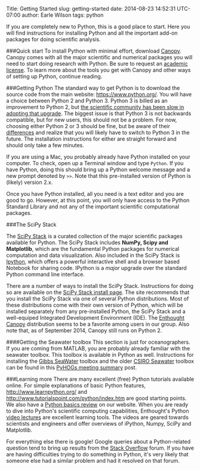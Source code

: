 Title: Getting Started
slug: getting-started
date: 2014-08-23 14:52:31 UTC-07:00
author: Earle Wilson
tags: python


If you are completely new to Python, this is a good place to start. Here you will find instructions for installing Python and all the important add-on packages for doing scientific analysis.

###Quick start
To install Python with minimal effort, download [Canopy](https://www.enthought.com/products/canopy/). Canopy comes with all the major scientific and numerical packages you will need to start doing research with Python. Be sure to request an [academic license](https://store.enthought.com/#canopy-academic). To learn more about the tools you get with Canopy and other ways of setting up Python, continue reading.

###Getting Python
The standard way to get Python is to download the source code from the main website: <https://www.python.org/>. You will have a choice between Python 2 and Python 3. Python 3 is billed as an improvement to Python 2, but [the scientific community has been slow in adopting that upgrade](http://jakevdp.github.io/blog/2013/01/03/will-scientists-ever-move-to-python-3/). The biggest issue is that Python 3 is not backwards compatible, but for new users, this should not be a problem.  For now, choosing either Python 2 or 3 should be fine, but be aware of their [differences](https://docs.python.org/3/whatsnew/3.0.html) and realize that you will likely have to switch to Python 3 in the future. The installation instructions for either are straight forward and should only take a few minutes. 

If you are using a Mac, you probably already have Python installed on your computer. To check, open up a Terminal window and type `Python`. If you have Python, doing this should bring up a Python welcome message and a new prompt denoted by `>>`. Note that this pre-installed version of Python is (likely) version 2.x. 

Once you have Python installed, all you need is a text editor and you are good to go. However, at this point, you will only have access to the Python Standard Library and not any of the important scientific computational packages. 

###The SciPy Stack

The [SciPy Stack](http://www.scipy.org/about.html) is a curated collection of the major scientific packages available for Python. The SciPy Stack includes **NumPy, Scipy and Matplotlib**, which are the fundamental Python packages for numerical computation and data visualization. Also included in the SciPy Stack is [Ipython](http://ipython.org/), which offers a powerful interactive shell and a browser based Notebook for sharing code. IPython is a *major* upgrade over the standard Python command line interface.

There are a number of ways to install the SciPy Stack. Instructions for doing so are available on the [SciPy Stack install page](http://www.scipy.org/install.html). The site recommends that you install the SciPy Stack via one of several Python distributions. Most of these distributions come with their own version of Python, which will be installed separately from any pre-installed Python, the SciPy Stack and a well-equiped Integrated Development Environment (IDE). The [Enthought Canopy](https://www.enthought.com/products/canopy/) distribution seems to be a favorite among users in our group. Also note that, as of September 2014, Canopy still runs on Python 2.

####Getting the Seawater toolbox
This section is just for oceanographers. If you are coming from MATLAB, you are probably already familiar with the seawater toolbox. This toolbox is available in Python as well. Instructions for installing the [Gibbs SeaWater](http://www.teos-10.org/software.htm) toolbox and the older [CSIRO Seawater](http://www.cmar.csiro.au/datacentre/ext_docs/seawater.htm) toolbox can be found in this [PyHOGs meeting summary](../python-hour-2014-08-18) post.


###Learning more
There are many excellent (free) Python tutorials available online. For simple explanations of basic Python features, <http://www.learnpython.org/> and <http://www.tutorialspoint.com/python/index.htm> are good starting points. We also have a [Python basics review](python-basics-review) on our website. When you are ready to dive into Python's scientific computing capabilities, Enthought's Python [video lectures](https://training.enthought.com/#/courses) are excellent learning tools. The videos are geared towards scientists and engineers and offer overviews of iPython, Numpy, SciPy and Matplotlib. 

For everything else there is google! Google queries about a Python-related question tend to bring up results from the [Stack Overflow](http://stackoverflow.com/questions/tagged/python) forum. If you have are having difficulties trying to do something in Python, it's very likely that someone else had a similar problem and had it resolved on that forum. 







